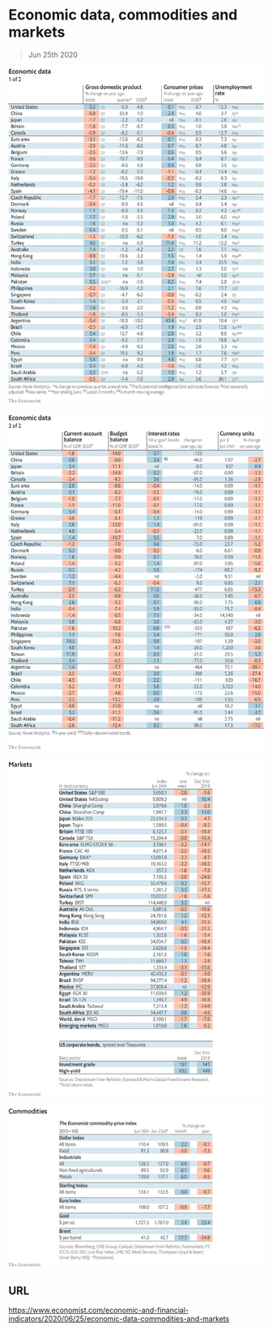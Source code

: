 # Economic data, commodities and markets

> Jun 25th 2020



![](./images/20200627_INT101.png)



![](./images/20200627_INT102.png)



![](./images/20200627_INT201.png)



![](./images/20200627_INT401.png)

## URL

https://www.economist.com/economic-and-financial-indicators/2020/06/25/economic-data-commodities-and-markets
